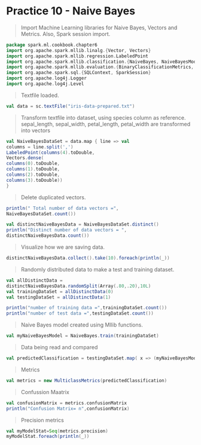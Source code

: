 # Practice 10 - Naive Bayes
> Import Machine Learning libraries for Naive Bayes, Vectors and Metrics. Also, Spark session import.
```scala
package spark.ml.cookbook.chapter6
import org.apache.spark.mllib.linalg.{Vector, Vectors} 
import org.apache.spark.mllib.regression.LabeledPoint 
import org.apache.spark.mllib.classification.{NaiveBayes, NaiveBayesModel}
import org.apache.spark.mllib.evaluation.{BinaryClassificationMetrics, MulticlassMetrics, MultilabelMetrics, binary}
import org.apache.spark.sql.{SQLContext, SparkSession}
import org.apache.log4j.Logger
import org.apache.log4j.Level
```
> Textfile loaded.
```scala
val data = sc.textFile("iris-data-prepared.txt")
``` 
> Transform textfile into dataset, using species column as reference.
> sepal_length, sepal_width, petal_length, petal_width are transformed into vectors
```scala
val NaiveBayesDataSet = data.map { line => val 
columns = line.split(',')
LabeledPoint(columns(4).toDouble,
Vectors.dense(
columns(0).toDouble,
columns(1).toDouble,
columns(2).toDouble,
columns(3).toDouble))
}
```
> Delete duplicated vectors.
```scala
println(" Total number of data vectors =", 
NaiveBayesDataSet.count())

val distinctNaiveBayesData = NaiveBayesDataSet.distinct() 
println("Distinct number of data vectors = ", 
distinctNaiveBayesData.count())
```
> Visualize how we are saving data.
```scala
distinctNaiveBayesData.collect().take(10).foreach(println(_))
```
> Randomly distributed data to make a test and training dataset.
```scala
val allDistinctData =
distinctNaiveBayesData.randomSplit(Array(.80,.20),10L)
val trainingDataSet = allDistinctData(0)
val testingDataSet = allDistinctData(1)

println("number of training data =",trainingDataSet.count())
println("number of test data =",testingDataSet.count())
```
> Naive Bayes model created using Mllib functions.
```scala
val myNaiveBayesModel = NaiveBayes.train(trainingDataSet)
```
> Data being read and compared
```scala
val predictedClassification = testingDataSet.map( x => (myNaiveBayesModel.predict(x.features), x.label))
```
> Metrics
```scala
val metrics = new MulticlassMetrics(predictedClassification)
```
> Confussion Maatrix
```scala
val confusionMatrix = metrics.confusionMatrix 
println("Confusion Matrix= n",confusionMatrix)
```
> Precision metrics
```scala
val myModelStat=Seq(metrics.precision)
myModelStat.foreach(println(_))
```